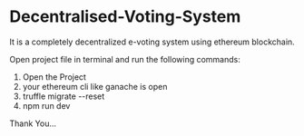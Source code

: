 # Decentralised-Voting-System

It is a completely decentralized e-voting system using ethereum blockchain. 


Open project file in terminal and run the following commands:
1) Open the Project
2) your ethereum cli like ganache is open
3) truffle migrate --reset
4) npm run dev

Thank You...
